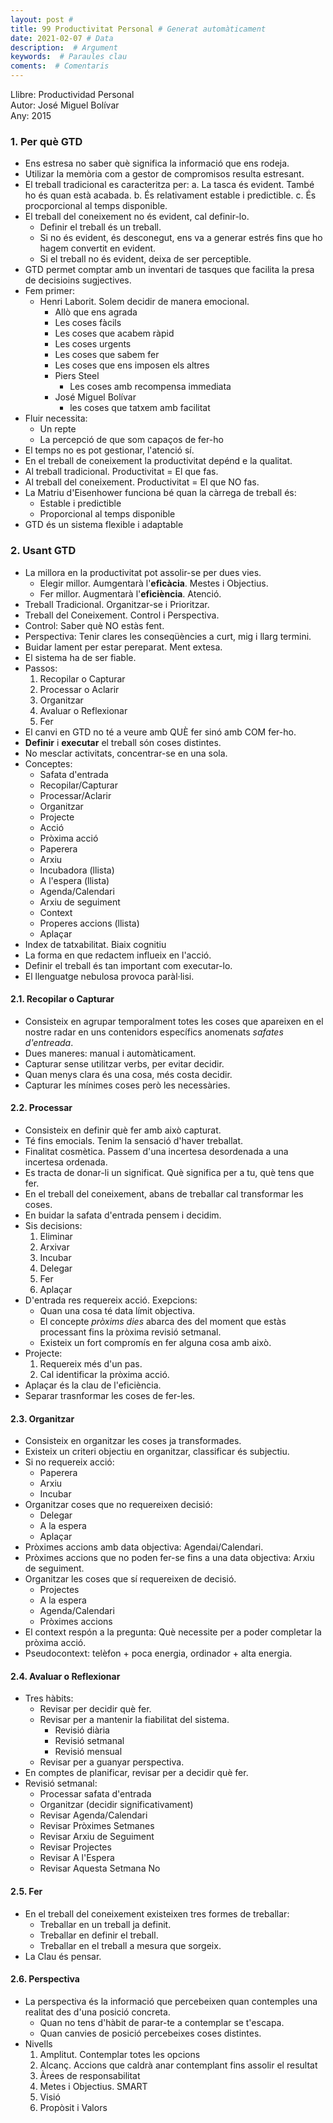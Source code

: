 ```yaml
---
layout: post # 
title: 99 Productivitat Personal # Generat automàticament
date: 2021-02-07 # Data
description:  # Argument
keywords:  # Paraules clau
coments:  # Comentaris
---
```



Llibre: Productividad Personal <br />
Autor: José Miguel Bolívar <br />
Any: 2015

### 1. Per què GTD ###

- Ens estresa no saber què significa la informació que ens rodeja.
- Utilizar la memòria com a gestor de compromisos resulta estresant.
- El treball tradicional es caracteritza per:
    a. La tasca és evident. També ho és quan està acabada.
    b. És relativament estable i predictible.
    c. És procporcional al temps disponible.
- El treball del coneixement no és evident, cal definir-lo.
    - Definir el treball és un treball.
    - Si no és evident, és desconegut, ens va a generar estrés fins que ho hagem convertit en evident.
    - Si el treball no és evident, deixa de ser perceptible.
- GTD permet comptar amb un inventari de tasques que facilita la presa de decisioins sugjectives.
- Fem primer:
  - Henri Laborit. Solem decidir de manera emocional.
      - Allò que ens agrada
      - Les coses fàcils
      - Les coses que acabem ràpid
      - Les coses urgents
      - Les coses que sabem fer
      - Les coses que ens imposen els altres
    - Piers Steel
        - Les coses amb recompensa immediata
    - José Miguel Bolívar
      - les coses que tatxem amb facilitat
- Fluir necessita:
  - Un repte
  - La percepció de que som capaços de fer-ho
- El temps no es pot gestionar, l'atenció sí.
- En el treball de coneixement la productivitat depénd e la qualitat.
- Al treball tradicional. Productivitat = El que fas.
- Al treball del coneixement. Productivitat = El que NO fas.
- La Matriu d'Eisenhower funciona bé quan la càrrega de treball és:
  - Estable i predictible
  - Proporcional al temps disponible
- GTD és un sistema flexible i adaptable

### 2. Usant GTD ###

- La millora en la productivitat pot assolir-se per dues vies.
  - Elegir millor. Aumgentarà l'**eficàcia**. Mestes i Objectius.
  - Fer millor. Augmentarà l'**eficiència**. Atenció.
- Treball Tradicional. Organitzar-se i Prioritzar.
- Treball del Coneixement. Control i Perspectiva.
- Control: Saber què NO estàs fent.
- Perspectiva: Tenir clares les conseqüències a curt, mig i llarg termini.
- Buidar lament per estar pereparat. Ment extesa.
- El sistema ha de ser fiable.
- Passos:
  1. Recopilar o Capturar
  2. Processar o Aclarir
  3. Organitzar
  4. Avaluar o Reflexionar
  5. Fer
- El canvi en GTD no té a veure amb QUÈ fer sinó amb COM fer-ho.
- **Definir** i **executar** el treball són coses distintes.
- No mesclar activitats, concentrar-se en una sola.
- Conceptes:
  - Safata d'entrada
  - Recopilar/Capturar
  - Processar/Aclarir
  - Organitzar
  - Projecte
  - Acció
  - Pròxima acció
  - Paperera
  - Arxiu
  - Incubadora (llista)
  - A l'espera (llista)
  - Agenda/Calendari
  - Arxiu de seguiment
  - Context
  - Properes accions (llista)
  - Aplaçar
- Index de tatxabilitat. Biaix cognitiu
- La forma en que redactem influeix en l'acció.
- Definir el treball és tan important com executar-lo.
- El llenguatge nebulosa provoca paràl·lisi.

#### 2.1. Recopilar o Capturar ####

- Consisteix en agrupar temporalment totes les coses que apareixen en el nostre radar en uns contenidors específics anomenats *safates d'entreada*.
- Dues maneres: manual i automàticament.
- Capturar sense utilitzar verbs, per evitar decidir.
- Quan menys clara és una cosa, més costa decidir.
- Capturar les mínimes coses però les necessàries.

#### 2.2. Processar ####

- Consisteix en definir què fer amb això capturat.
- Té fins emocials. Tenim la sensació d'haver treballat.
- Finalitat cosmètica. Passem d'una incertesa desordenada a una incertesa ordenada.
- Es tracta de donar-li un significat. Què significa per a tu, què tens que fer.
- En el treball del coneixement, abans de treballar cal transformar les coses.
- En buidar la safata d'entrada pensem i decidim.
- Sis decisions:
  1. Eliminar
  2. Arxivar
  3. Incubar
  4. Delegar
  5. Fer
  6. Aplaçar
- D'entrada res requereix acció. Exepcions:
  - Quan una cosa té data límit objectiva.
  - El concepte *pròxims dies* abarca des del moment que estàs processant fins la pròxima revisió setmanal.
  - Existeix un fort compromís en fer alguna cosa amb això.
- Projecte:
  1. Requereix més d'un pas.
  2. Cal identificar la pròxima acció.
- Aplaçar és la clau de l'eficiència.
- Separar trasnformar les coses de fer-les.

#### 2.3. Organitzar ####

- Consisteix en organitzar les coses ja transformades.
- Existeix un criteri objectiu en organitzar, classificar és subjectiu.
- Si no requereix acció:
  - Paperera
  - Arxiu
  - Incubar
- Organitzar coses que no requereixen decisió:
  - Delegar
  - A la espera
  - Aplaçar
- Pròximes accions amb data objectiva: Agendai/Calendari.
- Pròximes accions que no poden fer-se fins a una data objectiva: Arxiu de seguiment.
- Organitzar les coses que sí requereixen de decisió.
  - Projectes
  - A la espera
  - Agenda/Calendari
  - Pròximes accions
- El context respón a la pregunta: Què necessite per a poder completar la pròxima acció.
- Pseudocontext: telèfon + poca energia, ordinador + alta energia.

#### 2.4. Avaluar o Reflexionar ####

- Tres hàbits:
  - Revisar per decidir què fer.
  - Revisar per a mantenir la fiabilitat del sistema.
    - Revisió diària
    - Revisió setmanal
    - Revisió mensual
  - Revisar per a guanyar perspectiva.
- En comptes de planificar, revisar per a decidir què fer.
- Revisió setmanal:
  - Processar safata d'entrada
  - Organitzar (decidir significativament)
  - Revisar Agenda/Calendari
  - Revisar Pròximes Setmanes
  - Revisar Arxiu de Seguiment
  - Revisar Projectes
  - Revisar A l'Espera
  - Revisar Aquesta Setmana No

#### 2.5. Fer ####

- En el treball del coneixement existeixen tres formes de treballar:
  - Treballar en un treball ja definit.
  - Treballar en definir el treball.
  - Treballar en el treball a mesura que sorgeix.
- La Clau és pensar.

#### 2.6. Perspectiva ####

- La perspectiva és la informació que percebeixen quan contemples una realitat des d'una posició concreta.
  - Quan no tens d'hàbit de parar-te a contemplar se t'escapa.
  - Quan canvies de posició percebeixes coses distintes.
- Nivells
  1. Amplitut. Contemplar totes les opcions
  2. Alcanç. Accions que caldrà anar contemplant fins assolir el resultat
  3. Àrees de responsabilitat
  4. Metes i Objectius. SMART
  5. Visió
  6. Propòsit i Valors
